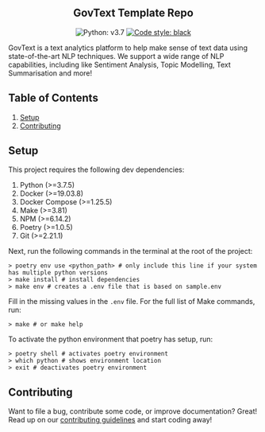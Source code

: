 <h2 align="center">GovText Template Repo</h2>

<p align="center">
<img alt="Python: v3.7" src="https://img.shields.io/badge/python-v3.7-blue">
<a href="https://github.com/psf/black"><img alt="Code style: black" src="https://img.shields.io/badge/code%20style-black-000000.svg"></a>
</p>

GovText is a text analytics platform to help make sense of text data using state-of-the-art NLP techniques. We support a wide range of NLP capabilities, including like Sentiment Analysis, Topic Modelling, Text Summarisation and more!

## Table of Contents

1. [Setup](#setup)
2. [Contributing](#contributing)

## Setup <a name="setup"></a>

This project requires the following dev dependencies:

1. Python (>=3.7.5)
2. Docker (>=19.03.8)
3. Docker Compose (>=1.25.5)
4. Make (>=3.81)
5. NPM (>=6.14.2)
6. Poetry (>=1.0.5)
7. Git (>=2.21.1)

Next, run the following commands in the terminal at the root of the project:

```shell
> poetry env use <python_path> # only include this line if your system has multiple python versions
> make install # install dependencies
> make env # creates a .env file that is based on sample.env
```

Fill in the missing values in the `.env` file. For the full list of Make commands, run:

```shell
> make # or make help
```

To activate the python environment that poetry has setup, run:

```shell
> poetry shell # activates poetry environment
> which python # shows environment location
> exit # deactivates poetry environment
```

## Contributing <a name="contributing"></a>

Want to file a bug, contribute some code, or improve documentation? Great! Read up on our [contributing guidelines](CONTRIBUTING.md) and start coding away!
